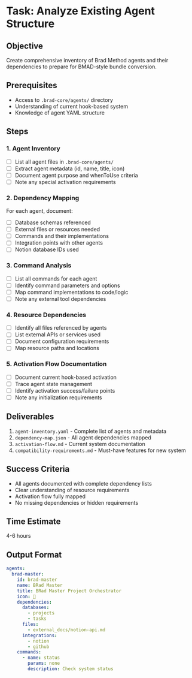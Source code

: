# Task: Analyze Existing Agent Structure

## Objective
Create comprehensive inventory of Brad Method agents and their dependencies to prepare for BMAD-style bundle conversion.

## Prerequisites
- Access to `.brad-core/agents/` directory
- Understanding of current hook-based system
- Knowledge of agent YAML structure

## Steps

### 1. Agent Inventory
- [ ] List all agent files in `.brad-core/agents/`
- [ ] Extract agent metadata (id, name, title, icon)
- [ ] Document agent purpose and whenToUse criteria
- [ ] Note any special activation requirements

### 2. Dependency Mapping
For each agent, document:
- [ ] Database schemas referenced
- [ ] External files or resources needed
- [ ] Commands and their implementations
- [ ] Integration points with other agents
- [ ] Notion database IDs used

### 3. Command Analysis
- [ ] List all commands for each agent
- [ ] Identify command parameters and options
- [ ] Map command implementations to code/logic
- [ ] Note any external tool dependencies

### 4. Resource Dependencies
- [ ] Identify all files referenced by agents
- [ ] List external APIs or services used
- [ ] Document configuration requirements
- [ ] Map resource paths and locations

### 5. Activation Flow Documentation
- [ ] Document current hook-based activation
- [ ] Trace agent state management
- [ ] Identify activation success/failure points
- [ ] Note any initialization requirements

## Deliverables
1. `agent-inventory.yaml` - Complete list of agents and metadata
2. `dependency-map.json` - All agent dependencies mapped
3. `activation-flow.md` - Current system documentation
4. `compatibility-requirements.md` - Must-have features for new system

## Success Criteria
- All agents documented with complete dependency lists
- Clear understanding of resource requirements
- Activation flow fully mapped
- No missing dependencies or hidden requirements

## Time Estimate
4-6 hours

## Output Format
```yaml
agents:
  brad-master:
    id: brad-master
    name: BRad Master
    title: BRad Master Project Orchestrator
    icon: 🎯
    dependencies:
      databases:
        - projects
        - tasks
      files:
        - external_docs/notion-api.md
      integrations:
        - notion
        - github
    commands:
      - name: status
        params: none
        description: Check system status
```